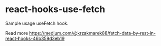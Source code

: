 # react-hooks-use-fetch
Sample usage useFetch hook.

Read more https://medium.com/@krzakmarek88/fetch-data-by-rest-in-react-hooks-46b359d3eb19
